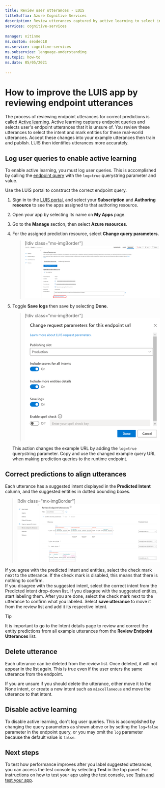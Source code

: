 ```yaml
---
title: Review user utterances - LUIS
titleSuffix: Azure Cognitive Services
description: Review utterances captured by active learning to select intent and mark entities for read-world utterances; accept changes, train, and publish.
services: cognitive-services

manager: nitinme
ms.custom: seodec18
ms.service: cognitive-services
ms.subservice: language-understanding
ms.topic: how-to
ms.date: 05/05/2021

---
```


# How to improve the LUIS app by reviewing endpoint utterances

The process of reviewing endpoint utterances for correct predictions is called [Active learning](luis-concept-review-endpoint-utterances.md). Active learning captures endpoint queries and selects user's endpoint utterances that it is unsure of. You review these utterances to select the intent and mark entities for these real-world utterances. Accept these changes into your example utterances then train and publish. LUIS then identifies utterances more accurately.

## Log user queries to enable active learning

To enable active learning, you must log user queries. This is accomplished by calling the [endpoint query](luis-get-started-create-app.md#query-the-v3-api-prediction-endpoint) with the `log=true` querystring parameter and value.

Use the LUIS portal to construct the correct endpoint query.

1. Sign in to the [LUIS portal](https://www.luis.ai), and select your **Subscription** and **Authoring resource** to see the apps assigned to that authoring resource.
1. Open your app by selecting its name on **My Apps** page.
1. Go to the **Manage** section, then select **Azure resources**.
1. For the assigned prediction resource, select **Change query parameters**.

    > [!div class="mx-imgBorder"]
    > ![Screenshot shows the Change query parameters link.](./media/luis-tutorial-review-endpoint-utterances/azure-portal-change-query-url-settings.png)

1. Toggle **Save logs** then save by selecting **Done**.

    > [!div class="mx-imgBorder"]
    > ![Use LUIS portal to save logs, which is required for active learning.](./media/luis-tutorial-review-endpoint-utterances/luis-portal-manage-azure-resource-save-logs.png)

     This action changes the example URL by adding the `log=true` querystring parameter. Copy and use the changed example query URL when making prediction queries to the runtime endpoint.

## Correct predictions to align utterances

Each utterance has a suggested intent displayed in the **Predicted Intent** column, and the suggested entities in dotted bounding boxes.

> [!div class="mx-imgBorder"]
> [![Review endpoint utterances that LUIS is unsure of](./media/label-suggested-utterances/review-endpoint-utterances.png)](./media/label-suggested-utterances/review-endpoint-utterances.png#lightbox)

If you agree with the predicted intent and entities, select the check mark next to the utterance. If the check mark is disabled, this means that there is nothing to confirm.  
If you disagree with the suggested intent, select the correct intent from the Predicted intent drop-down list. 
If you disagree with the suggested entities, start labeling them.
After you are done, select the check mark next to the utterance to confirm what you labeled. Select **save utterance** to move it from the review list and add it its respective intent.

> [!TIP]
> It is important to go to the Intent details page to review and correct the entity predictions from all example utterances from the **Review Endpoint Utterances** list.

## Delete utterance

Each utterance can be deleted from the review list. Once deleted, it will not appear in the list again. This is true even if the user enters the same utterance from the endpoint.

If you are unsure if you should delete the utterance, either move it to the None intent, or create a new intent such as `miscellaneous` and move the utterance to that intent.

## Disable active learning

To disable active learning, don't log user queries. This is accomplished by changing the query parameters as shown above or by setting the `log=false` parameter in the endpoint query, or you may omit the `log` parameter because the default value is `false`.


## Next steps

To test how performance improves after you label suggested utterances, you can access the test console by selecting **Test** in the top panel. For instructions on how to test your app using the test console, see [Train and test your app](luis-interactive-test.md).
